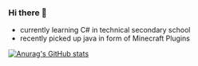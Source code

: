 ### Hi there 👋

- currently learning C# in technical secondary school
- recently picked up java in form of Minecraft Plugins

[![Anurag's GitHub stats](https://github-readme-stats.vercel.app/api?username=PatBoyHD&show_icons=true&theme=radical)](https://github.com/anuraghazra/github-readme-stats)
